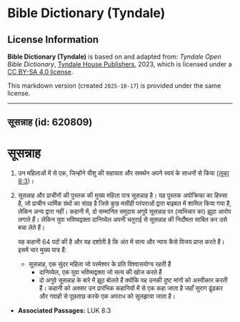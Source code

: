 # Bible Dictionary (Tyndale)

## License Information

**Bible Dictionary (Tyndale)** is based on and adapted from: _Tyndale Open Bible Dictionary_, [Tyndale House Publishers](https://tyndaleopenresources.com/), 2023, which is licensed under a [CC BY-SA 4.0 license](https://creativecommons.org/licenses/by-sa/4.0/legalcode.en).

This markdown version (created `2025-10-17`) is provided under the same license.



--------------------------------

## सूसन्नाह (id: 620809)

सूसन्नाह
========

1. उन महिलाओं में से एक, जिन्होंने यीशु की सहायता और समर्थन अपने स्वयं के साधनों से किया ([लूका 8:3](https://ref.ly/Luke8:3))।
2. सूसन्नाह और प्राचीनों की पुस्तक की मुख्य महिला पात्र सूसन्नाह है। यह पुस्तक अपोक्रिफा का हिस्सा है, जो प्राचीन धार्मिक ग्रंथों का संग्रह है जिसे कुछ मसीही परंपराओं द्वारा बाइबल में शामिल किया गया है, लेकिन अन्य द्वारा नहीं। कहानी में, दो सम्मानित समुदाय अगुवे सूसन्नाह पर (व्यभिचार का) झूठा आरोप लगाते हैं। लेकिन युवा भविष्यद्वक्ता दानिय्येल अपनी चतुराई से सूसन्नाह की निर्दोषता साबित कर उसे बचा लेते हैं।

    यह कहानी 64 पदों की है और यह दर्शाती है कि अंत में सत्य और न्याय कैसे विजय प्राप्त करते हैं। इसमें चार मुख्य पात्र हैं:

    * सूसन्नाह, एक सुंदर महिला जो परमेश्वर के प्रति विश्वासयोग्य रहती हैं
        * दानिय्येल, एक युवा भविष्यद्वक्ता जो सत्य की खोज करते हैं
        * दो अगुवे सूसन्नाह के बारे में झूठ बोलते हैं क्योंकि वह उनकी दुष्ट मांगों को अस्वीकार करती हैं।
        कहानी को अक्सर उन प्रारंभिक कहानियों में से एक कहा जाता है जहाँ सुराग ढूंढकर और गवाहों से पूछताछ करके एक अपराध को सुलझाया जाता है।

* **Associated Passages:** LUK 8:3

